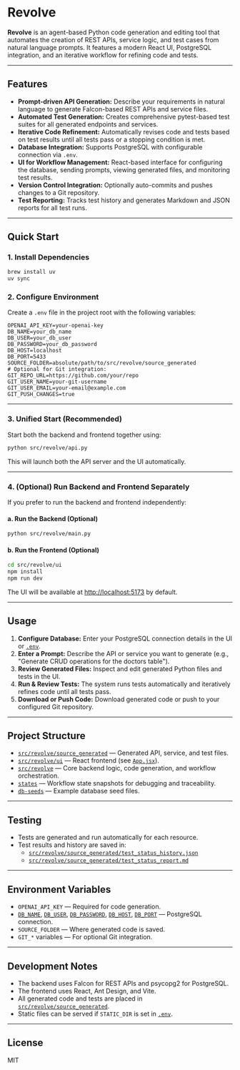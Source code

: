 # Revolve

**Revolve** is an agent-based Python code generation and editing tool that automates the creation of REST APIs, service logic, and test cases from natural language prompts. It features a modern React UI, PostgreSQL integration, and an iterative workflow for refining code and tests.

---

## Features

- **Prompt-driven API Generation:** Describe your requirements in natural language to generate Falcon-based REST APIs and service files.
- **Automated Test Generation:** Creates comprehensive pytest-based test suites for all generated endpoints and services.
- **Iterative Code Refinement:** Automatically revises code and tests based on test results until all tests pass or a stopping condition is met.
- **Database Integration:** Supports PostgreSQL with configurable connection via `.env`.
- **UI for Workflow Management:** React-based interface for configuring the database, sending prompts, viewing generated files, and monitoring test results.
- **Version Control Integration:** Optionally auto-commits and pushes changes to a Git repository.
- **Test Reporting:** Tracks test history and generates Markdown and JSON reports for all test runs.

---

## Quick Start

### 1. Install Dependencies

```sh
brew install uv
uv sync
```

### 2. Configure Environment

Create a `.env` file in the project root with the following variables:
```env
OPENAI_API_KEY=your-openai-key
DB_NAME=your_db_name
DB_USER=your_db_user
DB_PASSWORD=your_db_password
DB_HOST=localhost
DB_PORT=5433
SOURCE_FOLDER=absolute/path/to/src/revolve/source_generated
# Optional for Git integration:
GIT_REPO_URL=https://github.com/your/repo
GIT_USER_NAME=your-git-username
GIT_USER_EMAIL=your-email@example.com
GIT_PUSH_CHANGES=true
```

---

### 3. Unified Start (Recommended)

Start both the backend and frontend together using:

```sh
python src/revolve/api.py
```

This will launch both the API server and the UI automatically.

---

### 4. (Optional) Run Backend and Frontend Separately

If you prefer to run the backend and frontend independently:

#### a. Run the Backend (Optional)

```sh
python src/revolve/main.py
```

#### b. Run the Frontend (Optional)

```sh
cd src/revolve/ui
npm install
npm run dev
```

The UI will be available at [http://localhost:5173](http://localhost:5173) by default.

---

## Usage

1. **Configure Database:** Enter your PostgreSQL connection details in the UI or [`.env`](.env ).
2. **Enter a Prompt:** Describe the API or service you want to generate (e.g., "Generate CRUD operations for the doctors table").
3. **Review Generated Files:** Inspect and edit generated Python files and tests in the UI.
4. **Run & Review Tests:** The system runs tests automatically and iteratively refines code until all tests pass.
5. **Download or Push Code:** Download generated code or push to your configured Git repository.

---

## Project Structure

- [`src/revolve/source_generated`](src/revolve/source_generated ) — Generated API, service, and test files.
- [`src/revolve/ui`](src/revolve/ui ) — React frontend (see [`App.jsx`](src/revolve/ui/App.jsx )).
- [`src/revolve`](src/revolve ) — Core backend logic, code generation, and workflow orchestration.
- [`states`](states ) — Workflow state snapshots for debugging and traceability.
- [`db-seeds`](db-seeds ) — Example database seed files.

---

## Testing

- Tests are generated and run automatically for each resource.
- Test results and history are saved in:
  - [`src/revolve/source_generated/test_status_history.json`](src/revolve/source_generated/test_status_history.json )
  - [`src/revolve/source_generated/test_status_report.md`](src/revolve/source_generated/test_status_report.md )

---

## Environment Variables

- `OPENAI_API_KEY` — Required for code generation.
- [`DB_NAME`](src/revolve/ui/App.jsx ), [`DB_USER`](src/revolve/ui/App.jsx ), [`DB_PASSWORD`](src/revolve/ui/App.jsx ), [`DB_HOST`](src/revolve/ui/App.jsx ), [`DB_PORT`](src/revolve/ui/App.jsx ) — PostgreSQL connection.
- `SOURCE_FOLDER` — Where generated code is saved.
- `GIT_*` variables — For optional Git integration.

---

## Development Notes

- The backend uses Falcon for REST APIs and psycopg2 for PostgreSQL.
- The frontend uses React, Ant Design, and Vite.
- All generated code and tests are placed in [`src/revolve/source_generated`](src/revolve/source_generated ).
- Static files can be served if `STATIC_DIR` is set in [`.env`](.env ).

---

## License

MIT